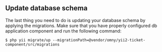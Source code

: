 
Update database schema
----------------------

The last thing you need to do is updating your database schema by applying the migrations. Make sure that you have properly configured db application component and run the following command:

```
$ php yii migrate/up --migrationPath=@vendor/omny/yii2-ticket-component/src/migrations
```